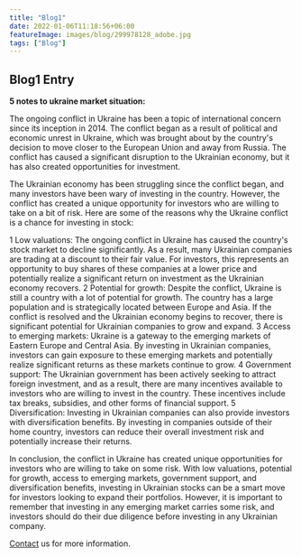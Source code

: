 ```yaml
---
title: "Blog1"
date: 2022-01-06T11:18:56+06:00
featureImage: images/blog/299978128_adobe.jpg
tags: ["Blog"]
---
```


## Blog1 Entry

**5 notes to ukraine market situation:**

The ongoing conflict in Ukraine has been a topic of international concern since its inception in 2014. The conflict began as a result of political and economic unrest in Ukraine, which was brought about by the country's decision to move closer to the European Union and away from Russia. The conflict has caused a significant disruption to the Ukrainian economy, but it has also created opportunities for investment.

The Ukrainian economy has been struggling since the conflict began, and many investors have been wary of investing in the country. However, the conflict has created a unique opportunity for investors who are willing to take on a bit of risk. Here are some of the reasons why the Ukraine conflict is a chance for investing in stock:

1 Low valuations: The ongoing conflict in Ukraine has caused the country's stock market to decline significantly. As a result, many Ukrainian companies are trading at a discount to their fair value. For investors, this represents an opportunity to buy shares of these companies at a lower price and potentially realize a significant return on investment as the Ukrainian economy recovers.
2 Potential for growth: Despite the conflict, Ukraine is still a country with a lot of potential for growth. The country has a large population and is strategically located between Europe and Asia. If the conflict is resolved and the Ukrainian economy begins to recover, there is significant potential for Ukrainian companies to grow and expand.
3 Access to emerging markets: Ukraine is a gateway to the emerging markets of Eastern Europe and Central Asia. By investing in Ukrainian companies, investors can gain exposure to these emerging markets and potentially realize significant returns as these markets continue to grow.
4 Government support: The Ukrainian government has been actively seeking to attract foreign investment, and as a result, there are many incentives available to investors who are willing to invest in the country. These incentives include tax breaks, subsidies, and other forms of financial support.
5 Diversification: Investing in Ukrainian companies can also provide investors with diversification benefits. By investing in companies outside of their home country, investors can reduce their overall investment risk and potentially increase their returns.

In conclusion, the conflict in Ukraine has created unique opportunities for investors who are willing to take on some risk. With low valuations, potential for growth, access to emerging markets, government support, and diversification benefits, investing in Ukrainian stocks can be a smart move for investors looking to expand their portfolios. However, it is important to remember that investing in any emerging market carries some risk, and investors should do their due diligence before investing in any Ukrainian company.

[Contact](/contact) us for more information.
